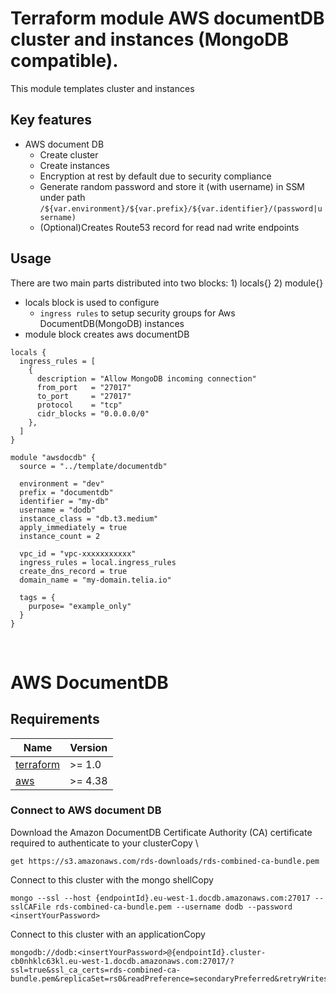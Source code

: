 # Terraform module AWS documentDB cluster and instances (MongoDB compatible).

This module templates cluster and instances
## Key features
- AWS document DB
    - Create cluster
    - Create instances
    - Encryption at rest by default due to security compliance
    - Generate random password and store it (with username) in SSM under path `/${var.environment}/${var.prefix}/${var.identifier}/(password|username)`
    - (Optional)Creates Route53 record for read nad write endpoints

## Usage
There are two main parts distributed into two blocks: 1) locals{} 2) module{}
- locals block is used to configure
    - `ingress rules` to setup security groups for Aws DocumentDB(MongoDB) instances
- module block creates aws documentDB

```HCL
locals {
  ingress_rules = [
    {
      description = "Allow MongoDB incoming connection"
      from_port   = "27017"
      to_port     = "27017"
      protocol    = "tcp"
      cidr_blocks = "0.0.0.0/0"
    },
  ]
}

module "awsdocdb" {
  source = "../template/documentdb"

  environment = "dev"
  prefix = "documentdb"
  identifier = "my-db"
  username = "dodb"
  instance_class = "db.t3.medium"
  apply_immediately = true
  instance_count = 2

  vpc_id = "vpc-xxxxxxxxxxx"
  ingress_rules = local.ingress_rules
  create_dns_record = true
  domain_name = "my-domain.telia.io"
    
  tags = {
    purpose= "example_only"
  }
}
```

<br/>

# AWS DocumentDB
## Requirements

| Name                                                                      | Version  |
|---------------------------------------------------------------------------|----------|
| <a name="requirement_terraform"></a> [terraform](#requirement\_terraform) | \>= 1.0  |
| <a name="provider_aws"></a> [aws](#provider\_aws)                         | \>= 4.38 |


### Connect to AWS document DB
Download the Amazon DocumentDB Certificate Authority (CA) certificate required to authenticate to your clusterCopy \
```
get https://s3.amazonaws.com/rds-downloads/rds-combined-ca-bundle.pem
```

Connect to this cluster with the mongo shellCopy
```
mongo --ssl --host {endpointId}.eu-west-1.docdb.amazonaws.com:27017 --sslCAFile rds-combined-ca-bundle.pem --username dodb --password <insertYourPassword>
```
Connect to this cluster with an applicationCopy
```
mongodb://dodb:<insertYourPassword>@{endpointId}.cluster-cb0nhklc63kl.eu-west-1.docdb.amazonaws.com:27017/?ssl=true&ssl_ca_certs=rds-combined-ca-bundle.pem&replicaSet=rs0&readPreference=secondaryPreferred&retryWrites=false
```
